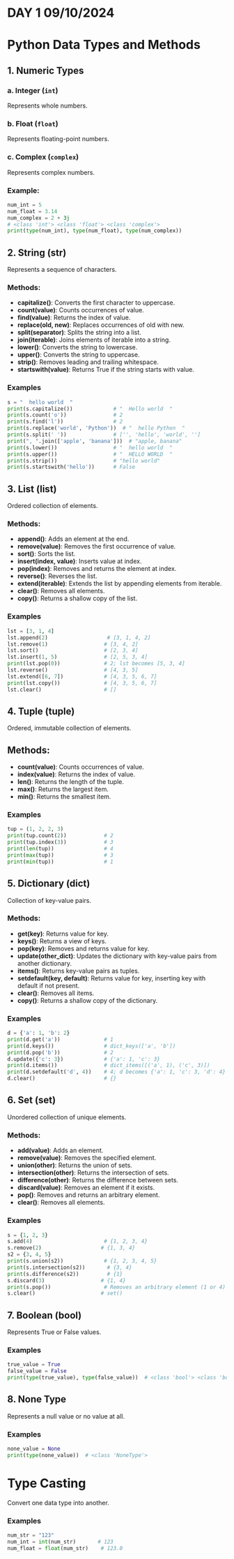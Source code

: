 # DAY 1 09/10/2024

# Python Data Types and Methods

## 1. Numeric Types
### a. Integer (`int`)
Represents whole numbers.

### b. Float (`float`)
Represents floating-point numbers.

### c. Complex (`complex`)
Represents complex numbers.

### Example:
```python
num_int = 5
num_float = 3.14
num_complex = 2 + 3j
# <class 'int'> <class 'float'> <class 'complex'>
print(type(num_int), type(num_float), type(num_complex))  

```
##  2. String (str)
Represents a sequence of characters.
### Methods:

- **capitalize()**: Converts the first character to uppercase.
- **count(value)**: Counts occurrences of value.
- **find(value)**: Returns the index of value.
- **replace(old, new)**: Replaces occurrences of old with new.
- **split(separator)**: Splits the string into a list.
- **join(iterable)**: Joins elements of iterable into a string.
- **lower()**: Converts the string to lowercase.
- **upper()**: Converts the string to uppercase.
- **strip()**: Removes leading and trailing whitespace.
- **startswith(value)**: Returns True if the string starts with value.

### Examples
 ```python
 s = "  hello world  "
print(s.capitalize())             # "  Hello world  "
print(s.count('o'))               # 2
print(s.find('l'))                # 2
print(s.replace('world', 'Python'))  # "  hello Python  "
print(s.split(' '))               # ['', 'hello', 'world', '']
print(", ".join(['apple', 'banana']))  # "apple, banana"
print(s.lower())                  # "  hello world  "
print(s.upper())                  # "  HELLO WORLD  "
print(s.strip())                  # "hello world"
print(s.startswith('hello'))      # False
```
## 3. List (list)
Ordered collection of elements.

### Methods:
- **append()**: Adds an element at the end.
- **remove(value)**: Removes the first occurrence of value.
- **sort()**: Sorts the list.
- **insert(index, value)**: Inserts value at index.
- **pop(index)**: Removes and returns the element at index.
- **reverse()**: Reverses the list.
- **extend(iterable)**: Extends the list by appending elements from iterable.
- **clear()**: Removes all elements.
- **copy()**: Returns a shallow copy of the list.

### Examples
```python
lst = [3, 1, 4]
lst.append(2)                   # [3, 1, 4, 2]
lst.remove(1)                  # [3, 4, 2]
lst.sort()                     # [2, 3, 4]
lst.insert(1, 5)               # [2, 5, 3, 4]
print(lst.pop(0))              # 2; lst becomes [5, 3, 4]
lst.reverse()                  # [4, 3, 5]
lst.extend([6, 7])             # [4, 3, 5, 6, 7]
print(lst.copy())              # [4, 3, 5, 6, 7]
lst.clear()                    # []
```

## 4. Tuple (tuple)
Ordered, immutable collection of elements.

## Methods:
- **count(value)**: Counts occurrences of value.
- **index(value)**: Returns the index of value.
- **len()**: Returns the length of the tuple.
- **max()**: Returns the largest item.
- **min()**: Returns the smallest item.

### Examples
 ```python
 tup = (1, 2, 2, 3)
print(tup.count(2))            # 2
print(tup.index(3))            # 3
print(len(tup))                # 4
print(max(tup))                # 3
print(min(tup))                # 1
 ```


## 5. Dictionary (dict)
Collection of key-value pairs.

### Methods:
- **get(key)**: Returns value for key.
- **keys()**: Returns a view of keys.
- **pop(key)**: Removes and returns value for key.
- **update(other_dict)**: Updates the dictionary with key-value pairs from another dictionary.
- **items()**: Returns key-value pairs as tuples.
- **setdefault(key, default)**: Returns value for key, inserting key with default if not present.
- **clear()**: Removes all items.
- **copy()**: Returns a shallow copy of the dictionary.

### Examples
```python
d = {'a': 1, 'b': 2}
print(d.get('a'))              # 1
print(d.keys())                # dict_keys(['a', 'b'])
print(d.pop('b'))              # 2
d.update({'c': 3})             # {'a': 1, 'c': 3}
print(d.items())               # dict_items([('a', 1), ('c', 3)])
print(d.setdefault('d', 4))    # 4; d becomes {'a': 1, 'c': 3, 'd': 4}
d.clear()                      # {}
```

## 6. Set (set)
Unordered collection of unique elements.

### Methods:
- **add(value)**: Adds an element.
- **remove(value)**: Removes the specified element.
- **union(other)**: Returns the union of sets.
- **intersection(other)**: Returns the intersection of sets.
- **difference(other)**: Returns the difference between sets.
- **discard(value)**: Removes an element if it exists.
- **pop()**: Removes and returns an arbitrary element.
- **clear()**: Removes all elements.

### Examples
```python 
s = {1, 2, 3}
s.add(4)                       # {1, 2, 3, 4}
s.remove(2)                   # {1, 3, 4}
s2 = {3, 4, 5}
print(s.union(s2))             # {1, 2, 3, 4, 5}
print(s.intersection(s2))       # {3, 4}
print(s.difference(s2))         # {1}
s.discard(3)                  # {1, 4}
print(s.pop())                 # Removes an arbitrary element (1 or 4)
s.clear()                     # set()

```

## 7. Boolean (bool)
Represents True or False values.

### Examples
```python
true_value = True
false_value = False
print(type(true_value), type(false_value))  # <class 'bool'> <class 'bool'>
```

## 8. None Type
Represents a null value or no value at all.

### Examples
```python
none_value = None
print(type(none_value))  # <class 'NoneType'>
```

# Type Casting
Convert one data type into another.

### Examples
```python
num_str = "123"
num_int = int(num_str)       # 123
num_float = float(num_str)    # 123.0
```

